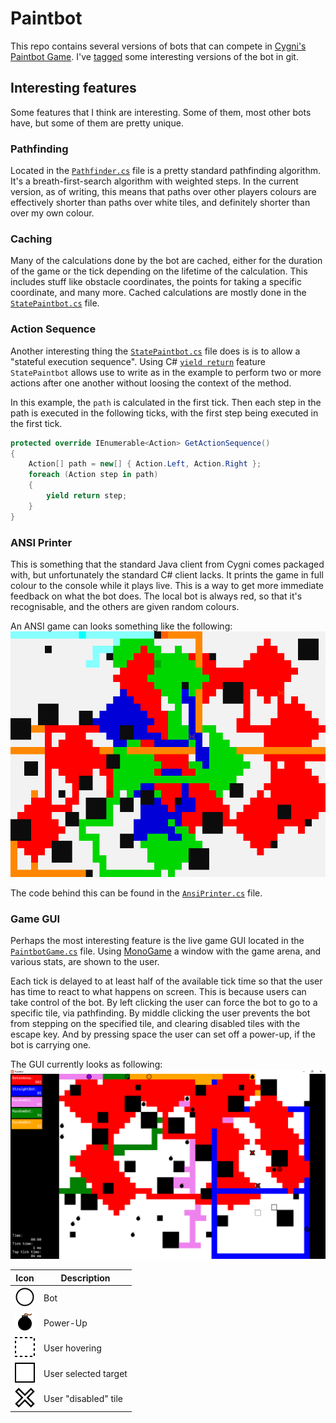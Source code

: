 # Paintbot

This repo contains several versions of bots that can compete in
[Cygni's Paintbot Game](https://paintbot.cygni.se/). I've [tagged](https://github.com/89netraM/paintbot/tags)
some interesting versions of the bot in git.

## Interesting features

Some features that I think are interesting. Some of them, most other bots have,
but some of them are pretty unique.

### Pathfinding

Located in the [`Pathfinder.cs`](./Pathfinder.cs) file is a pretty standard
pathfinding algorithm. It's a breath-first-search algorithm with weighted steps.
In the current version, as of writing, this means that paths over other players
colours are effectively shorter than paths over white tiles, and definitely
shorter than over my own colour.

### Caching

Many of the calculations done by the bot are cached, either for the duration of
the game or the tick depending on the lifetime of the calculation. This includes
stuff like obstacle coordinates, the points for taking a specific coordinate,
and many more. Cached calculations are mostly done in the [`StatePaintbot.cs`](./StatePaintbot.cs)
file.

### Action Sequence

Another interesting thing the [`StatePaintbot.cs`](./StatePaintbot.cs) file does
is is to allow a "stateful execution sequence". Using C# [`yield return`](https://docs.microsoft.com/en-us/dotnet/csharp/language-reference/keywords/yield)
feature `StatePaintbot` allows use to write as in the example to perform two or
more actions after one another without loosing the context of the method.

In this example, the `path` is calculated in the first tick. Then each step in
the path is executed in the following ticks, with the first step being executed
in the first tick.
```csharp
protected override IEnumerable<Action> GetActionSequence()
{
	Action[] path = new[] { Action.Left, Action.Right };
	foreach (Action step in path)
	{
		yield return step;
	}
}
```

### ANSI Printer

This is something that the standard Java client from Cygni comes packaged with,
but unfortunately the standard C# client lacks. It prints the game in full
colour to the console while it plays live. This is a way to get more immediate
feedback on what the bot does. The local bot is always red, so that it's
recognisable, and the others are given random colours.

An ANSI game can looks something like the following:
![A screenshot of the ANSI printed game arena.](./docs/ANSI-Screenshot.png)

The code behind this can be found in the [`AnsiPrinter.cs`](./AnsiPrinter.cs)
file.

### Game GUI

Perhaps the most interesting feature is the live game GUI located in the
[`PaintbotGame.cs`](./PaintbotGame.cs) file. Using [MonoGame](https://www.monogame.net/)
a window with the game arena, and various stats, are shown to the user.

Each tick is delayed to at least half of the available tick time so that the
user has time to react to what happens on screen. This is because users can take
control of the bot. By left clicking the user can force the bot to go to a
specific tile, via pathfinding. By middle clicking the user prevents the bot
from stepping on the specified tile, and clearing disabled tiles with the escape
key. And by pressing space the user can set off a power-up, if the bot is
carrying one.

The GUI currently looks as following:
![A screenshot of the GUI in action.](./docs/GUI-Screenshot.png)

| Icon                                               | Description          |
| -------------------------------------------------- | -------------------- |
| <img src="./Content/player.png" width="32"/>       | Bot                  |
| <img src="./Content/powerUp.png" width="32"/>      | Power-Up             |
| <img src="./Content/tileHovering.png" width="32"/> | User hovering        |
| <img src="./Content/tileSelected.png" width="32"/> | User selected target |
| <img src="./Content/cross.png" width="32"/>        | User "disabled" tile |
